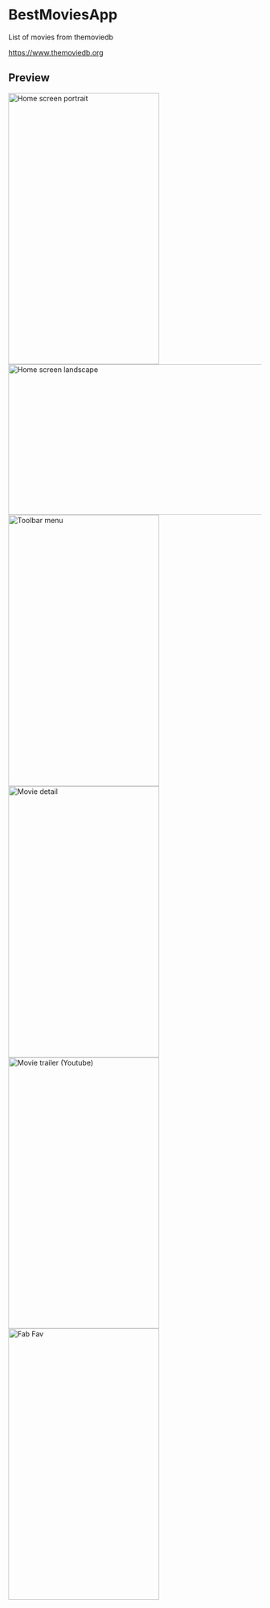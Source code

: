 # BestMoviesApp
List of movies from themoviedb

https://www.themoviedb.org

## Preview
<img src=https://github.com/rohmts/BestMoviesApp/blob/master/screenshots/home_screen_portrait.png width="300" height="540" title="Home screen portrait"> <img src=https://github.com/rohmts/BestMoviesApp/blob/master/screenshots/home_screen_landscape.png width="540" height="300" title="Home screen landscape">
<img src=https://github.com/rohmts/BestMoviesApp/blob/master/screenshots/toolbar_menu.png width="300" height="540" title="Toolbar menu"> <img src=https://github.com/rohmts/BestMoviesApp/blob/master/screenshots/movie_detail.png width="300" height="540" title="Movie detail">
<img src=https://github.com/rohmts/BestMoviesApp/blob/master/screenshots/movie_trailer_youtube.png width="300" height="540" title="Movie trailer (Youtube)"> <img src=https://github.com/rohmts/BestMoviesApp/blob/master/screenshots/fab_add_to_fav.png width="300" height="540" title="Fab Fav">
